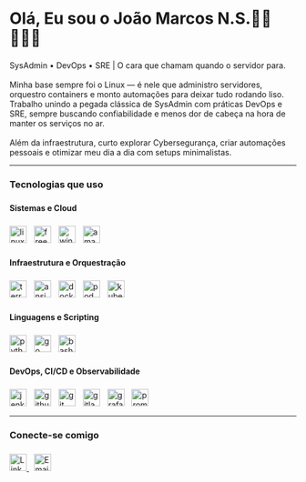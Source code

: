 <h1 align="left">Olá, Eu sou o João Marcos N.S.👋🏼🧑🏻‍💻</h1>

###

<p align="left">SysAdmin • DevOps • SRE | O cara que chamam quando o servidor para.<br><br>Minha base sempre foi o Linux — é nele que administro servidores, orquestro containers e monto automações para deixar tudo rodando liso. Trabalho unindo a pegada clássica de SysAdmin com práticas DevOps e SRE, sempre buscando confiabilidade e menos dor de cabeça na hora de manter os serviços no ar.<br><br>Além da infraestrutura, curto explorar Cybersegurança, criar automações pessoais e otimizar meu dia a dia com setups minimalistas.</p>

---

<h3 align="left">Tecnologias que uso</h3>

###

<h4 align="left">Sistemas e Cloud</h4>

###

<div align="left">
  <img src="https://img.shields.io/badge/Linux-FCC624?logo=linux&logoColor=black&style=for-the-badge" height="30" alt="linux logo"  />
  <img width="5" />
  <img src="https://img.shields.io/badge/FreeBSD-AB2B28?logo=freebsd&logoColor=white&style=for-the-badge" height="30" alt="freebsd logo"  />
  <img width="5" />
  <img src="https://img.shields.io/badge/Windows-0078D6?logo=windows&logoColor=white&style=for-the-badge" height="30" alt="windows8 logo"  />
  <img width="5" />
  <img src="https://img.shields.io/badge/Amazon AWS-232F3E?logo=amazonwebservices&logoColor=FF9900&style=for-the-badge" height="30" alt="amazonwebservices logo"  />
</div>

###

<h4 align="left">Infraestrutura e Orquestração</h4>

###

<div align="left">
  <img src="https://img.shields.io/badge/Terraform-7B42BC?logo=terraform&logoColor=white&style=for-the-badge" height="30" alt="terraform logo"  />
  <img width="5" />
  <img src="https://img.shields.io/badge/Ansible-EE0000?logo=ansible&logoColor=white&style=for-the-badge" height="30" alt="ansible logo"  />
  <img width="5" />
  <img src="https://img.shields.io/badge/Docker-2496ED?logo=docker&logoColor=white&style=for-the-badge" height="30" alt="docker logo"  />
  <img width="5" />
  <img src="https://img.shields.io/badge/Podman-892CA0?logo=podman&logoColor=white&style=for-the-badge" height="30" alt="podman logo"  />
  <img width="5" />
  <img src="https://img.shields.io/badge/Kubernetes-326CE5?logo=kubernetes&logoColor=white&style=for-the-badge" height="30" alt="kubernetes logo"  />
</div>

###

<h4 align="left">Linguagens e Scripting</h4>

###

<div align="left">
  <img src="https://img.shields.io/badge/Python-3776AB?logo=python&logoColor=white&style=for-the-badge" height="30" alt="python logo"  />
  <img width="5" />
  <img src="https://img.shields.io/badge/Go-00ADD8?logo=go&logoColor=white&style=for-the-badge" height="30" alt="go logo"  />
  <img width="5" />
  <img src="https://img.shields.io/badge/GNU Bash-4EAA25?logo=gnubash&logoColor=white&style=for-the-badge" height="30" alt="bash logo"  />
</div>

###

<h4 align="left">DevOps, CI/CD e Observabilidade</h4>

###

<div align="left">
  <img src="https://img.shields.io/badge/Jenkins-D24939?logo=jenkins&logoColor=white&style=for-the-badge" height="30" alt="jenkins logo"  />
  <img width="5" />
  <img src="https://img.shields.io/badge/GitHub Actions-2088FF?logo=githubactions&logoColor=white&style=for-the-badge" height="30" alt="githubactions logo"  />
  <img width="5" />
  <img src="https://img.shields.io/badge/Git-F05032?logo=git&logoColor=white&style=for-the-badge" height="30" alt="git logo"  />
  <img width="5" />
  <img src="https://img.shields.io/badge/GitLab-FC6D26?logo=gitlab&logoColor=black&style=for-the-badge" height="30" alt="gitlab logo"  />
  <img width="5" />
  <img src="https://img.shields.io/badge/Grafana-F46800?logo=grafana&logoColor=black&style=for-the-badge" height="30" alt="grafana logo"  />
  <img width="5" />
  <img src="https://img.shields.io/badge/Prometheus-E6522C?logo=prometheus&logoColor=white&style=for-the-badge" height="30" alt="prometheus logo"  />
</div>

---

<h3 align="left">Conecte-se comigo</h3>

###

<div align="left">
  <a href="#" target="_blank">
    <img src="https://img.shields.io/badge/LinkedIn-0077B5?style=for-the-badge&logo=linkedin&logoColor=white" height="30" alt="LinkedIn logo"/>
  </a>
  <img width="5" />
  <a href="#">
    <img src="https://img.shields.io/badge/Email-D14836?style=for-the-badge&logo=gmail&logoColor=white" height="30" alt="Email logo"/>
  </a>
</div>

<br>
